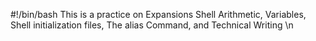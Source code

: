 #!/bin/bash
This is a practice on Expansions
Shell Arithmetic,
Variables,
Shell initialization files,
The alias Command, and
Technical Writing \n
